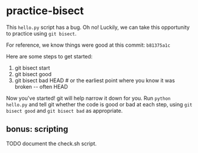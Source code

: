 # practice-bisect

This `hello.py` script has a bug.  Oh no!
Luckily, we can take this opportunity to practice using `git bisect`.

For reference, we know things were good at this commit: `b81375a1c`

Here are some steps to get started:
1. git bisect start
1. git bisect good <whatever>
1. git bisect bad HEAD    # or the earliest point where you know it was broken -- often HEAD

Now you've started!  git will help narrow it down for you.
Run `python hello.py` and tell git whether the code is good or bad at each step,
using `git bisect good` and `git bisect bad` as appropriate.

## bonus: scripting

TODO document the check.sh script.

